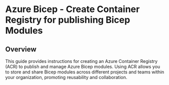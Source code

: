 # Azure Bicep - Create Container Registry for publishing Bicep Modules

## Overview
This guide provides instructions for creating an Azure Container Registry (ACR) to publish and manage Azure Bicep modules. Using ACR allows you to store and share Bicep modules across different projects and teams within your organization, promoting reusability and collaboration.

